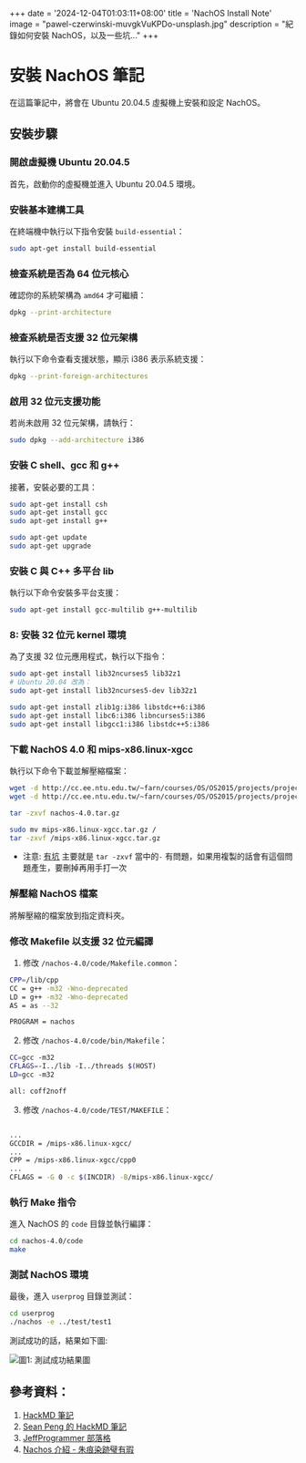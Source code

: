 +++
date = '2024-12-04T01:03:11+08:00'
title = 'NachOS Install Note'
image = "pawel-czerwinski-muvgkVuKPDo-unsplash.jpg"
description = "紀錄如何安裝 NachOS，以及一些坑..."
+++

# 安裝 NachOS 筆記

在這篇筆記中，將會在 Ubuntu 20.04.5 虛擬機上安裝和設定 NachOS。

## 安裝步驟

### 開啟虛擬機 Ubuntu 20.04.5
首先，啟動你的虛擬機並進入 Ubuntu 20.04.5 環境。



###  安裝基本建構工具
在終端機中執行以下指令安裝 `build-essential`：

```bash
sudo apt-get install build-essential
```



###  檢查系統是否為 64 位元核心
確認你的系統架構為 `amd64` 才可繼續：

```bash
dpkg --print-architecture
```



###  檢查系統是否支援 32 位元架構
執行以下命令查看支援狀態，顯示 i386 表示系統支援：

```bash
dpkg --print-foreign-architectures 
```



### 啟用 32 位元支援功能
若尚未啟用 32 位元架構，請執行：

```bash
sudo dpkg --add-architecture i386
```


### 安裝 C shell、gcc 和 g++
接著，安裝必要的工具：

```bash
sudo apt-get install csh
sudo apt-get install gcc
sudo apt-get install g++

sudo apt-get update
sudo apt-get upgrade
```



###  安裝 C 與 C++ 多平台 lib
執行以下命令安裝多平台支援：

```bash
sudo apt-get install gcc-multilib g++-multilib
```



### 8: 安裝 32 位元 kernel 環境
為了支援 32 位元應用程式，執行以下指令：

```bash
sudo apt-get install lib32ncurses5 lib32z1
# Ubuntu 20.04 改為：
sudo apt-get install lib32ncurses5-dev lib32z1

sudo apt-get install zlib1g:i386 libstdc++6:i386
sudo apt-get install libc6:i386 libncurses5:i386
sudo apt-get install libgcc1:i386 libstdc++5:i386
```



###  下載 NachOS 4.0 和 mips-x86.linux-xgcc
執行以下命令下載並解壓縮檔案：

```bash
wget -d http://cc.ee.ntu.edu.tw/~farn/courses/OS/OS2015/projects/project.1/mips-x86.linux-xgcc.tar.gz
wget -d http://cc.ee.ntu.edu.tw/~farn/courses/OS/OS2015/projects/project.1/nachos-4.0.tar.gz

tar -zxvf nachos-4.0.tar.gz

sudo mv mips-x86.linux-xgcc.tar.gz /
tar -zxvf /mips-x86.linux-xgcc.tar.gz
```

- 注意: [有坑](https://stackoverflow.com/questions/36937560/unable-to-run-tar-command-invalid-option)
    主要就是 `tar -zxvf` 當中的`-` 有問題，如果用複製的話會有這個問題產生，要刪掉再用手打一次



###  解壓縮 NachOS 檔案
將解壓縮的檔案放到指定資料夾。



### 修改 Makefile 以支援 32 位元編譯

1. 修改 `/nachos-4.0/code/Makefile.common`：
```bash
CPP=/lib/cpp
CC = g++ -m32 -Wno-deprecated
LD = g++ -m32 -Wno-deprecated
AS = as --32                  

PROGRAM = nachos
```

2. 修改 `/nachos-4.0/code/bin/Makefile`：
```bash
CC=gcc -m32                    
CFLAGS=-I../lib -I../threads $(HOST)
LD=gcc -m32

all: coff2noff 
```

3. 修改 `/nachos-4.0/code/TEST/MAKEFILE`：
```bash

...
GCCDIR = /mips-x86.linux-xgcc/
...
CPP = /mips-x86.linux-xgcc/cpp0
...
CFLAGS = -G 0 -c $(INCDIR) -B/mips-x86.linux-xgcc/

```



### 執行 Make 指令
進入 NachOS 的 `code` 目錄並執行編譯：

```bash
cd nachos-4.0/code
make
```



### 測試 NachOS 環境
最後，進入 `userprog` 目錄並測試：

```bash
cd userprog
./nachos -e ../test/test1
```

測試成功的話，結果如下圖:


![圖1: 測試成功結果圖](/2024-12-04_011131.png)



## 參考資料：
1. [HackMD 筆記](https://hackmd.io/@r83V7BYGQYqK6_RFjL0vbA/B1Et9W_8w)
2. [Sean Peng 的 HackMD 筆記](https://hackmd.io/@seanpeng12/HkrEHYsu5)
3. [JeffProgrammer 部落格](https://jeffprogrammer.wordpress.com/2016/10/31/%E4%BD%9C%E6%A5%AD%E7%B3%BB%E7%B5%B1-nachos-%E7%B0%A1%E4%BB%8B/)
4. [Nachos 介紹 - 朱痕染跡璧有瑕](https://yalanin.medium.com/%E4%BD%9C%E6%A5%AD%E7%B3%BB%E7%B5%B1-%E4%BD%9C%E6%A5%AD%E7%B3%BB%E7%B5%B1%E7%9A%84%E7%B5%90%E6%A7%8B-1e08c0e5f8dc)